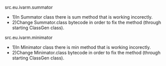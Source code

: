 src.eu.ivarm.summator

* 1)In Summator class there is sum method that is working incorectly.
* 2)Change Summator.class bytecode in order to fix the method (through starting ClassGen class).

src.eu.ivarm.minimator

* 1)In Minimator class there is min method that is working incorectly.
* 2)Change Minimator.class bytecode in order to fix the method (through starting ClassGen class).